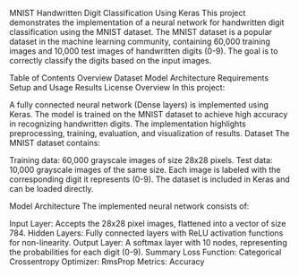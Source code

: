 MNIST Handwritten Digit Classification Using Keras
This project demonstrates the implementation of a neural network for handwritten digit classification using the MNIST dataset. The MNIST dataset is a popular dataset in the machine learning community, containing 60,000 training images and 10,000 test images of handwritten digits (0-9). The goal is to correctly classify the digits based on the input images.

Table of Contents
Overview
Dataset
Model Architecture
Requirements
Setup and Usage
Results
License
Overview
In this project:

A fully connected neural network (Dense layers) is implemented using Keras.
The model is trained on the MNIST dataset to achieve high accuracy in recognizing handwritten digits.
The implementation highlights preprocessing, training, evaluation, and visualization of results.
Dataset
The MNIST dataset contains:

Training data: 60,000 grayscale images of size 28x28 pixels.
Test data: 10,000 grayscale images of the same size.
Each image is labeled with the corresponding digit it represents (0-9). The dataset is included in Keras and can be loaded directly.

Model Architecture
The implemented neural network consists of:

Input Layer: Accepts the 28x28 pixel images, flattened into a vector of size 784.
Hidden Layers: Fully connected layers with ReLU activation functions for non-linearity.
Output Layer: A softmax layer with 10 nodes, representing the probabilities for each digit (0-9).
Summary
Loss Function: Categorical Crossentropy
Optimizer: RmsProp
Metrics: Accuracy
